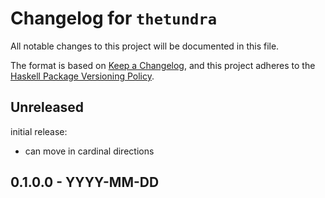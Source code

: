# Changelog for `thetundra`

All notable changes to this project will be documented in this file.

The format is based on [Keep a Changelog](https://keepachangelog.com/en/1.0.0/),
and this project adheres to the
[Haskell Package Versioning Policy](https://pvp.haskell.org/).

## Unreleased
initial release:
- can move in cardinal directions

## 0.1.0.0 - YYYY-MM-DD

